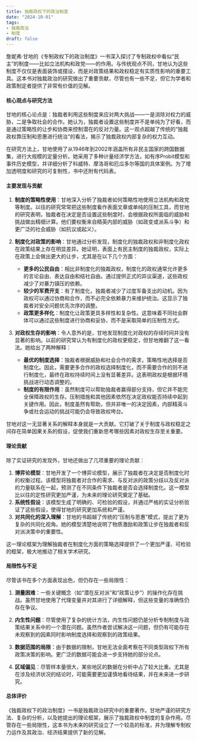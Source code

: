 ```yaml
---
title: 独裁政权下的政治制度
date: "2024-10-01"
tags:
- 独裁政治
- 制度
draft: false
---
```



詹妮弗·甘地的《专制政权下的政治制度》一书深入探讨了专制政权中看似“民主”的制度——比如立法机构和政党——的作用。与传统观点不同，甘地认为这些制度不仅仅是表面装饰或摆设，而是对政策结果和政权稳定有实质性影响的重要工具。这本书对独裁政治的研究做出了重要贡献，尽管也有一些不足，但它为学者和政策制定者提供了非常有价值的见解。

#### 核心观点与研究方法

甘地的核心论点是：独裁者利用这些制度来应对两大挑战——一是消除对权力的威胁，二是争取社会的合作。她认为，独裁者设置这些制度并不是单纯为了好看，而是通过策略性的让步和协商来控制潜在的反对力量。这一观点超越了传统的“独裁政权靠压制和恩惠进行统治“的看法，揭示了独裁政权内部复杂的权力互动。

在研究方法上，甘地使用了从1946年到2002年涵盖所有非民主国家的跨国数据集，进行大规模的定量分析。她采用了多种计量经济学方法，如有序Probit模型和事件历史模型，并详细分析了科威特、摩洛哥和厄瓜多尔等国的具体案例。为了增加透明度和研究的可复制性，书中还附有代码表。

#### 主要发现与贡献

1. **制度的策略性使用**：甘地深入分析了独裁者如何策略性地使用立法机构和政党等制度。以往的研究常常把这些制度看作表面文章或单纯的压制工具，而甘地的研究表明，独裁者在决定是否设置这些制度时，会根据政权所面临的威胁和挑战做出精细计算。他们要权衡来自精英内部的威胁（如政变或派系斗争）和更广泛的社会威胁（如抗议或起义）。

2. **制度化对政策的影响**：甘地通过分析发现，制度化的独裁政权和非制度化政权在政策结果上存在明显差异。她证明，表面上有民主制度的独裁政权，实际上在政策上会做出更大的让步，尤其是在以下几个方面：
   - **更多的公民自由**：相比非制度化的独裁政权，制度化的政权通常允许更多的言论自由、表达自由和结社自由。通过提供正式的异议渠道，这些政权减少了对暴力镇压的依赖。
   - **较少的军费开支**：有了制度化，独裁者减少了过度军备支出的动机。因为政权可以通过协商和合作，而不必完全依赖暴力来维护统治。这显示了独裁者对安全问题优先次序的调整。
   - **政策更多样化**：制度化让政策更具多样性和复杂性。这意味着不同社会群体可以通过这些制度进行协商和妥协，而不是采取简单的压制性方式。

3. **对政权生存的影响**：令人意外的是，甘地发现制度化对政权的存续时间并没有显著的影响。以前的研究常认为有制度化的政权更稳定，但甘地推翻了这一看法。她给出了两种解释：
   - **最优的制度选择**：独裁者根据威胁和社会合作的需求，策略性地选择是否制度化。因此，需要更多合作的政权选择制度化，而不需要合作的则不进行制度化，最终在政权持续时间上没有显著差异。这表明政权是根据环境挑战进行动态调整的。
   - **制度的有限作用**：虽然制度可以帮助独裁者赢得部分支持，但它并不能完全保障政权的生存。压制措施和其他因素依然在决定政权能否持续中起到关键作用。因此，制度虽然有帮助，但并非唯一的决定因素，内部精英斗争或社会运动的挑战可能仍会导致政权垮台。

甘地对这一无显著关系的解释本身就是一大贡献。它打破了关于制度与政权稳定之间存在简单因果关系的假设，促使我们重新思考哪些因素对政权生存至关重要。

#### 理论贡献

除了实证研究的发现外，甘地还做出了几项重要的理论贡献：

1. **博弈论模型**：甘地开发了一个博弈论模型，展示了独裁者在决定是否制度化时的权衡过程。该模型将独裁者对合作的需求、与反对派的政策分歧以及反对派的力量联系在一起，预测了在不同条件下独裁者是否会选择制度化。这一模型比以往的定性研究更加严谨，为未来的理论研究奠定了基础。  
2. **系统性假设**：该模型生成了明确的、可检验的假设，并通过严格的实证分析验证了这些假设，使得甘地的研究更加系统和严谨。
3. **对共同化的深入理解**：甘地的书超越了传统的“压制与恩惠”模式，提出了更为复杂的共同化视角。她的模型清楚地说明了物质激励和政策让步在独裁者和反对派决策中的重要性。

这一理论框架为理解独裁者在制度化方面的策略选择提供了一个更加严谨、可检验的框架，极大地推动了相关学术研究。

#### 局限性与不足

尽管该书在多个方面表现出色，但仍存在一些局限性：

1. **测量困难**：一些关键概念（如“潜在反对派”和“政策让步”）的操作化存在挑战。虽然甘地使用了代理变量并对其进行了详细解释，但这些变量的准确性仍存在争议。
   
2. **内生性问题**：尽管使用了复杂的统计方法，内生性问题仍是分析专制制度与政策结果关系中的一个潜在问题。虽然作者尝试解决这一问题，但仍有可能存在未观察到的因素同时影响制度选择和观察到的政策结果。

3. **数据范围的局限**：由于数据的限制，甘地无法全面考察在不同类型政权下所有政策决策的影响。更广泛的数据可能会进一步支持她的部分论点。

4. **区域偏见**：尽管样本量很大，某些地区的数据在分析中占了较大比重。尤其是在涉及经济状况的结论时，可能需要更加谨慎地看待结果，并在未来进一步研究。

#### 总体评价

《独裁政权下的政治制度》一书是独裁政治研究中的重要著作。甘地严谨的研究方法、复杂的分析，以及她提出的理论框架，展示了独裁政权中制度的复杂作用。尽管存在一些局限性，这本书为未来的研究设立了一个较高的标准，并为理解专制权力运作及其政治、经济结果提供了新的见解。
